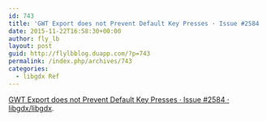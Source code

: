 ```yaml
---
id: 743
title: 'GWT Export does not Prevent Default Key Presses · Issue #2584 · libgdx/libgdx'
date: 2015-11-22T16:58:30+00:00
author: fly_lb
layout: post
guid: http://flylbblog.duapp.com/?p=743
permalink: /index.php/archives/743
categories:
  - libgdx Ref
---
```

[GWT Export does not Prevent Default Key Presses · Issue #2584 · libgdx/libgdx](https://github.com/libgdx/libgdx/issues/2584).